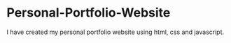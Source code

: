 # Personal-Portfolio-Website
I have created my personal portfolio website using html, css and javascript.

